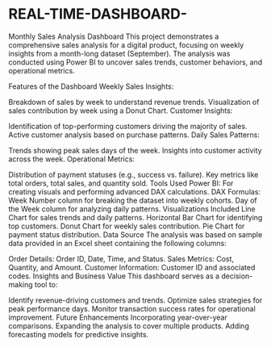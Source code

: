 # REAL-TIME-DASHBOARD-

Monthly Sales Analysis Dashboard
This project demonstrates a comprehensive sales analysis for a digital product, focusing on weekly insights from a month-long dataset (September). The analysis was conducted using Power BI to uncover sales trends, customer behaviors, and operational metrics.

Features of the Dashboard
Weekly Sales Insights:

Breakdown of sales by week to understand revenue trends.
Visualization of sales contribution by week using a Donut Chart.
Customer Insights:

Identification of top-performing customers driving the majority of sales.
Active customer analysis based on purchase patterns.
Daily Sales Patterns:

Trends showing peak sales days of the week.
Insights into customer activity across the week.
Operational Metrics:

Distribution of payment statuses (e.g., success vs. failure).
Key metrics like total orders, total sales, and quantity sold.
Tools Used
Power BI: For creating visuals and performing advanced DAX calculations.
DAX Formulas:
Week Number column for breaking the dataset into weekly cohorts.
Day of the Week column for analyzing daily patterns.
Visualizations Included
Line Chart for sales trends and daily patterns.
Horizontal Bar Chart for identifying top customers.
Donut Chart for weekly sales contribution.
Pie Chart for payment status distribution.
Data Source
The analysis was based on sample data provided in an Excel sheet containing the following columns:

Order Details: Order ID, Date, Time, and Status.
Sales Metrics: Cost, Quantity, and Amount.
Customer Information: Customer ID and associated codes.
Insights and Business Value
This dashboard serves as a decision-making tool to:

Identify revenue-driving customers and trends.
Optimize sales strategies for peak performance days.
Monitor transaction success rates for operational improvement.
Future Enhancements
Incorporating year-over-year comparisons.
Expanding the analysis to cover multiple products.
Adding forecasting models for predictive insights.
